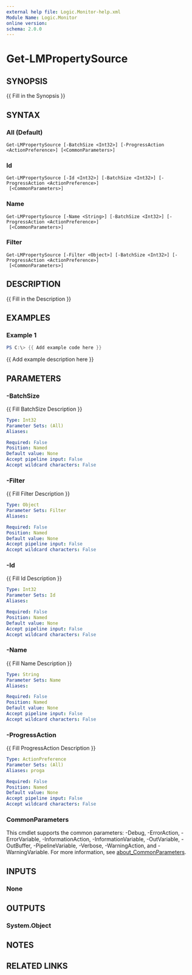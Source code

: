 ```yaml
---
external help file: Logic.Monitor-help.xml
Module Name: Logic.Monitor
online version:
schema: 2.0.0
---
```


# Get-LMPropertySource

## SYNOPSIS
{{ Fill in the Synopsis }}

## SYNTAX

### All (Default)
```
Get-LMPropertySource [-BatchSize <Int32>] [-ProgressAction <ActionPreference>] [<CommonParameters>]
```

### Id
```
Get-LMPropertySource [-Id <Int32>] [-BatchSize <Int32>] [-ProgressAction <ActionPreference>]
 [<CommonParameters>]
```

### Name
```
Get-LMPropertySource [-Name <String>] [-BatchSize <Int32>] [-ProgressAction <ActionPreference>]
 [<CommonParameters>]
```

### Filter
```
Get-LMPropertySource [-Filter <Object>] [-BatchSize <Int32>] [-ProgressAction <ActionPreference>]
 [<CommonParameters>]
```

## DESCRIPTION
{{ Fill in the Description }}

## EXAMPLES

### Example 1
```powershell
PS C:\> {{ Add example code here }}
```

{{ Add example description here }}

## PARAMETERS

### -BatchSize
{{ Fill BatchSize Description }}

```yaml
Type: Int32
Parameter Sets: (All)
Aliases:

Required: False
Position: Named
Default value: None
Accept pipeline input: False
Accept wildcard characters: False
```

### -Filter
{{ Fill Filter Description }}

```yaml
Type: Object
Parameter Sets: Filter
Aliases:

Required: False
Position: Named
Default value: None
Accept pipeline input: False
Accept wildcard characters: False
```

### -Id
{{ Fill Id Description }}

```yaml
Type: Int32
Parameter Sets: Id
Aliases:

Required: False
Position: Named
Default value: None
Accept pipeline input: False
Accept wildcard characters: False
```

### -Name
{{ Fill Name Description }}

```yaml
Type: String
Parameter Sets: Name
Aliases:

Required: False
Position: Named
Default value: None
Accept pipeline input: False
Accept wildcard characters: False
```

### -ProgressAction
{{ Fill ProgressAction Description }}

```yaml
Type: ActionPreference
Parameter Sets: (All)
Aliases: proga

Required: False
Position: Named
Default value: None
Accept pipeline input: False
Accept wildcard characters: False
```

### CommonParameters
This cmdlet supports the common parameters: -Debug, -ErrorAction, -ErrorVariable, -InformationAction, -InformationVariable, -OutVariable, -OutBuffer, -PipelineVariable, -Verbose, -WarningAction, and -WarningVariable. For more information, see [about_CommonParameters](http://go.microsoft.com/fwlink/?LinkID=113216).

## INPUTS

### None
## OUTPUTS

### System.Object
## NOTES

## RELATED LINKS
